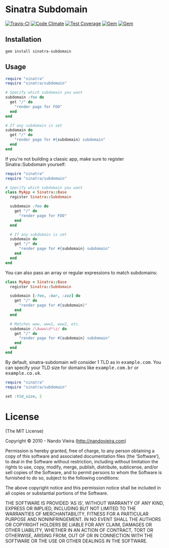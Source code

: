 # Sinatra Subdomain

[![Travis-CI](https://travis-ci.org/fnando/sinatra-subdomain.png)](https://travis-ci.org/fnando/sinatra-subdomain)
[![Code Climate](https://codeclimate.com/github/fnando/sinatra-subdomain/badges/gpa.svg)](https://codeclimate.com/github/fnando/sinatra-subdomain)
[![Test Coverage](https://codeclimate.com/github/fnando/sinatra-subdomain/badges/coverage.svg)](https://codeclimate.com/github/fnando/sinatra-subdomain/coverage)
[![Gem](https://img.shields.io/gem/v/sinatra-subdomain.svg)](https://rubygems.org/gems/sinatra-subdomain)
[![Gem](https://img.shields.io/gem/dt/sinatra-subdomain.svg)](https://rubygems.org/gems/sinatra-subdomain)

## Installation

```
gem install sinatra-subdomain
```

## Usage

```ruby
require "sinatra"
require "sinatra/subdomain"

# Specify which subdomain you want
subdomain :foo do
  get "/" do
    "render page for FOO"
  end
end

# If any subdomain is set
subdomain do
  get "/" do
    "render page for #{subdomain} subdomain"
  end
end
```

If you're not building a classic app, make sure to register Sinatra::Subdomain yourself:

```ruby
require "sinatra"
require "sinatra/subdomain"

# Specify which subdomain you want
class MyApp < Sinatra::Base
  register Sinatra::Subdomain

  subdomain :foo do
    get "/" do
      "render page for FOO"
    end
  end

  # If any subdomain is set
  subdomain do
    get "/" do
      "render page for #{subdomain} subdomain"
    end
  end
end
```

You can also pass an array or regular expressions to match subdomains:

```ruby
class MyApp < Sinatra::Base
  register Sinatra::Subdomain

  subdomain [:foo, :bar, :zaz] do
    get "/" do
      "render page for #{subdomain}"
    end
  end

  # Matches www, www1, www2, etc.
  subdomain /\Awww\d*\z/ do
    get "/" do
      "render page for #{subdomain} subdomain"
    end
  end
end
```

By default, sinatra-subdomain will consider 1 TLD as in <tt>example.com</tt>.
You can specify your TLD size for domains like <tt>example.com.br</tt> or <tt>example.co.uk</tt>.

```ruby
require "sinatra"
require "sinatra/subdomain"

set :tld_size, 2
```

# License

(The MIT License)

Copyright © 2010 - Nando Vieira (http://nandovieira.com)

Permission is hereby granted, free of charge, to any person obtaining a copy of this software and associated documentation files (the ‘Software’), to deal in the Software without restriction, including without limitation the rights to use, copy, modify, merge, publish, distribute, sublicense, and/or sell copies of the Software, and to permit persons to whom the Software is furnished to do so, subject to the following conditions:

The above copyright notice and this permission notice shall be included in all copies or substantial portions of the Software.

THE SOFTWARE IS PROVIDED ‘AS IS’, WITHOUT WARRANTY OF ANY KIND, EXPRESS OR IMPLIED, INCLUDING BUT NOT LIMITED TO THE WARRANTIES OF MERCHANTABILITY, FITNESS FOR A PARTICULAR PURPOSE AND NONINFRINGEMENT. IN NO EVENT SHALL THE AUTHORS OR COPYRIGHT HOLDERS BE LIABLE FOR ANY CLAIM, DAMAGES OR OTHER LIABILITY, WHETHER IN AN ACTION OF CONTRACT, TORT OR OTHERWISE, ARISING FROM, OUT OF OR IN CONNECTION WITH THE SOFTWARE OR THE USE OR OTHER DEALINGS IN THE SOFTWARE.
